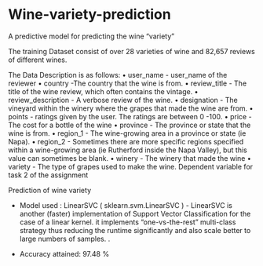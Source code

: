 # Wine-variety-prediction
A predictive model for predicting the wine “variety”

The training Dataset consist of over 28 varieties of wine and 82,657 reviews of different wines.

The Data Description is as follows:
•	user_name - user_name of the reviewer
•	country -The country that the wine is from.
•	review_title - The title of the wine review, which often contains the vintage.
•	review_description - A verbose review of the wine.
•	designation - The vineyard within the winery where the grapes that made the wine are from.
•	points - ratings given by the user. The ratings are between 0 -100.
•	price - The cost for a bottle of the wine
•	province - The province or state that the wine is from.
•	region_1 - The wine-growing area in a province or state (ie Napa).
•	region_2 - Sometimes there are more specific regions specified within a wine-growing area (ie Rutherford inside the Napa Valley),
             but this value can sometimes be blank.
•	winery - The winery that made the wine
•	variety - The type of grapes used to make the wine. Dependent variable for task 2 of the assignment


Prediction of wine variety
* Model used : LinearSVC ( sklearn.svm.LinearSVC )  - LinearSVC is another (faster) implementation of Support Vector Classification
                                                      for the case of a linear kernel. it implements “one-vs-the-rest” multi-class 
                                                      strategy thus reducing the runtime significantly and also scale better to 
                                                      large numbers of samples. .

* Accuracy attained: 97.48 %
